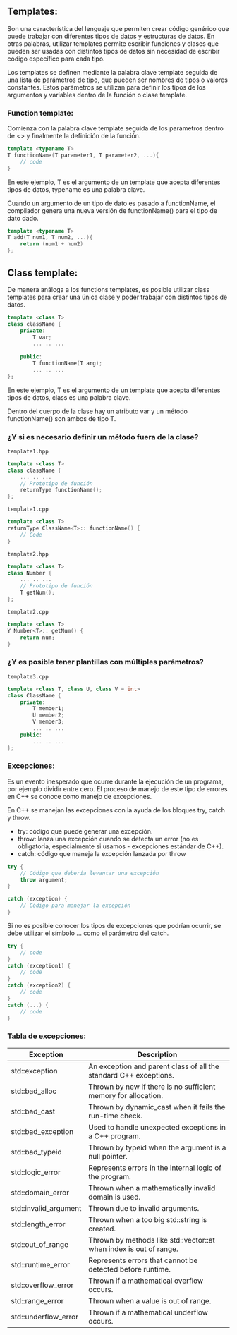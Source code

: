 ## Templates:

Son una característica del lenguaje que permiten crear código genérico que puede trabajar con diferentes tipos de datos y estructuras de datos. En otras palabras, utilizar templates permite escribir funciones y clases que pueden ser usadas con distintos tipos de datos sin necesidad de escribir código específico para cada tipo.

Los templates se definen mediante la palabra clave template seguida de una lista de parámetros de tipo, que pueden ser nombres de tipos o valores constantes. Estos parámetros se utilizan para definir los tipos de los argumentos y variables dentro de la función o clase template.

### Function template:

Comienza con la palabra clave template seguida de los parámetros dentro de <> y finalmente la definición de la función.

```c++
template <typename T>
T functionName(T parameter1, T parameter2, ...){
    // code
}
```

En este ejemplo, T es el argumento de un template que acepta diferentes tipos de datos, typename es una palabra clave.

Cuando un argumento de un tipo de dato es pasado a functionName, el compilador genera una nueva versión de functionName() para el tipo de dato dado.

```c++
template <typename T>
T add(T num1, T num2, ...){
    return (num1 + num2)
};
```

## Class template:
De manera análoga a los functions templates, es posible utilizar class templates para crear una única clase y poder trabajar con distintos tipos de datos.

```c++
template <class T>
class className {
    private:
        T var;
        ... .. ...
    
    public:
        T functionName(T arg);
        ... .. ...
};
```

En este ejemplo, T es el argumento de un template que acepta diferentes tipos de datos, class es una palabra clave.

Dentro del cuerpo de la clase hay un atributo var y un método functionName() son ambos de tipo T.

### ¿Y si es necesario definir un método fuera de la clase?

`template1.hpp`
```c++
template <class T>
class className {
    ... .. ...
    // Prototipo de función
    returnType functionName();
};
```

`template1.cpp`
```c++
template <class T>
returnType ClassName<T>:: functionName() {
    // Code
}
```

`template2.hpp`
```c++
template <class T>
class Number {
    ... .. ...
    // Prototipo de función
    T getNum();
};
```

`template2.cpp`
```c++
template <class T>
Y Number<T>:: getNum() {
    return num;
}
```

### ¿Y es posible tener plantillas con múltiples parámetros?
`template3.cpp`
```c++
template <class T, class U, class V = int>
class ClassName {
    private:     
        T member1;
        U member2;
        V member3;
        ... .. ...
    public:
        ... .. ...
};
```

### Excepciones:
Es un evento inesperado que ocurre durante la ejecución de un programa, por ejemplo dividir entre cero. El proceso de manejo de este tipo de errores en C++ se conoce como manejo de excepciones.

En C++ se manejan las excepciones con la ayuda de los bloques try, catch y throw.

- try: código que puede generar una excepción.
- throw: lanza una excepción cuando se detecta un error (no es obligatoria, especialmente si usamos - excepciones estándar de C++).
- catch: código que maneja la excepción lanzada por throw

```c++
try {
    // Código que debería levantar una excepción
    throw argument;
}

catch (exception) {
    // Código para manejar la excepción
}
```

Si no es posible conocer los tipos de excepciones que podrían ocurrir, se debe utilizar el símbolo … como el parámetro del catch.

```c++
try {
    // code
}
catch (exception1) {
    // code
}
catch (exception2) {
    // code
}
catch (...) {
    // code
}
```

### Tabla de excepciones:
| Exception                | Description |
|--------------------------|-------------|
| std::exception           | An exception and parent class of all the standard C++ exceptions. |
| std::bad_alloc           | Thrown by new if there is no sufficient memory for allocation. |
| std::bad_cast            | Thrown by dynamic_cast when it fails the run-time check. |
| std::bad_exception       | Used to handle unexpected exceptions in a C++ program. |
| std::bad_typeid          | Thrown by typeid when the argument is a null pointer. |
| std::logic_error         | Represents errors in the internal logic of the program. |
| std::domain_error        | Thrown when a mathematically invalid domain is used. |
| std::invalid_argument    | Thrown due to invalid arguments. |
| std::length_error        | Thrown when a too big std::string is created. |
| std::out_of_range        | Thrown by methods like std::vector::at when index is out of range. |
| std::runtime_error       | Represents errors that cannot be detected before runtime. |
| std::overflow_error      | Thrown if a mathematical overflow occurs. |
| std::range_error         | Thrown when a value is out of range. |
| std::underflow_error     | Thrown if a mathematical underflow occurs. |
